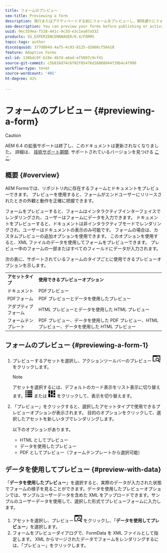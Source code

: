 ```yaml
---
title: フォームのプレビュー
seo-title: Previewing a form
description: 発行またはアクティベートする前にフォームをプレビューし、期待通りにフォームが動作することを確認できます。 プレビューオプションは、サポートされているフォームタイプによって異なる場合があります。
seo-description: You can preview your forms before publishing or activating to ensure it meets the expectations. Preview options may vary across the supported form types.
uuid: 9ec359ea-f518-441c-9c3d-e3c1ea07a532
products: SG_EXPERIENCEMANAGER/6.4/FORMS
topic-tags: author
discoiquuid: 377d804d-4a75-4c93-8125-d2660cf56418
feature: Adaptive Forms
exl-id: 130bdc9f-b19e-4b7d-a6ad-ef5097c9cf41
source-git-commit: c5b816d74c6f02f85476d16868844f39b4c47996
workflow-type: tm+mt
source-wordcount: '401'
ht-degree: 42%

---
```


# フォームのプレビュー {#previewing-a-form}

>[!CAUTION]
>
>AEM 6.4 の拡張サポートは終了し、このドキュメントは更新されなくなりました。 詳細は、 [技術サポート期間](https://helpx.adobe.com/jp/support/programs/eol-matrix.html). サポートされているバージョンを見つける [ここ](https://experienceleague.adobe.com/docs/?lang=ja).

## 概要 {#overview}

AEM Formsでは、リポジトリ内に存在するフォームとドキュメントをプレビューできます。 プレビューを使用すると、フォームがエンドユーザーにリリースされたときの外観と動作を正確に把握できます。

フォームをプレビューすると、フォームはインタラクティブインターフェイスでレンダリングされ、ユーザーはフォームにデータを入力できます。 ドキュメントをプレビューすると、ドキュメントは非インタラクティブモードでレンダリングされ、ユーザーはドキュメントの表示のみ可能です。 フォームの場合は、カスタムプレビューの追加オプションを使用できます。 このオプションを使用すると、XML ファイルのデータを使用してフォームをプレビューできます。 プレビュー中のフォームの一部またはすべてのフィールドにデータが入力されます。

次の表に、サポートされているフォームのタイプごとに使用できるプレビューオプションを示します。

<table> 
 <tbody>
  <tr>
   <td><strong>アセットタイプ</strong><br /> </td> 
   <td><strong>使用できるプレビューオプション</strong><br /> </td> 
  </tr>
  <tr>
   <td>ドキュメント</td> 
   <td>PDFプレビュー</td> 
  </tr>
  <tr>
   <td>PDFフォーム</td> 
   <td>PDF プレビューとデータを使用したプレビュー<br /> </td> 
  </tr>
  <tr>
   <td>アダプティブフォーム</td> 
   <td>HTML プレビューとデータを使用した HTML プレビュー</td> 
  </tr>
  <tr>
   <td>フォームテンプレート</td> 
   <td>PDF プレビュー、データを使用した PDF プレビュー、HTML プレビュー、データを使用した HTML プレビュー<br /> </td> 
  </tr>
 </tbody>
</table>

## フォームのプレビュー {#previewing-a-form-1}

1. プレビューするアセットを選択し、アクションツールバーのプレビュー ![aem6forms_preview](assets/aem6forms_preview.png) をクリックします。

   >[!NOTE]
   >
   >アセットを選択するには、デフォルトのカード表示をリスト表示に切り替えます。![aem6forms_viewlist](assets/aem6forms_viewlist.png) または ![aem6forms_viewcard](assets/aem6forms_viewcard.png) をクリックして、表示を切り替えます。

1. 「プレビュー」をクリックすると、選択したアセットタイプで使用できるプレビューオプションが表示されます。 目的のオプションをクリックして、選択したアセットを新しいタブでレンダリングします。

   以下のオプションがあります。

   * HTML としてプレビュー
   * データを使用したプレビュー
   * PDF としてプレビュー（フォームテンプレートから選択可能）

## データを使用してプレビュー {#preview-with-data}

「**データを使用したプレビュー**」を選択すると、実際のデータが入力された状態でフォームの様子を見ることができます。データを使用したプレビューオプションでは、サンプルユーザーデータを含めた XML をアップロードできます。サンプルのユーザーデータを使用して、選択した形式でプレビューフォームに入力します。

1. アセットを選択し、プレビュー ![aem6forms_preview](assets/aem6forms_preview.png) をクリックし、「**データを使用してプレビュー**」を選択します。
1. フォームをプレビューダイアログで、FormData を XML ファイルとして指定します。 XML からマージされたデータでフォームをレンダリングするには、「プレビュー」をクリックします。
